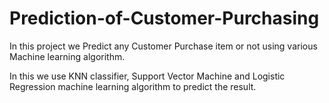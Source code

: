 # Prediction-of-Customer-Purchasing
In this project we Predict any Customer Purchase item or not using various Machine learning algorithm.

In this we use KNN classifier, Support Vector Machine and Logistic Regression machine learning algorithm to predict the result.
